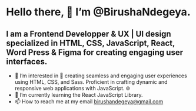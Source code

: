 # Hello there, 👋 I’m @BirushaNdegeya.

## I am a Frontend Developper & UX | UI design specialized in HTML, CSS, JavaScript, React, Word Press & Figma for creating engaging user interfaces.

- 👀 I’m interested in 🚀 creating seamless and engaging user experiences using HTML, CSS, and Sass. Proficient in crafting dynamic and responsive web applications with JavaScript. 🌐
- 🌱 I’m currently learning the React JavaScript Library.
- 📫 How to reach me at my email birushandegeya@gmail.com


